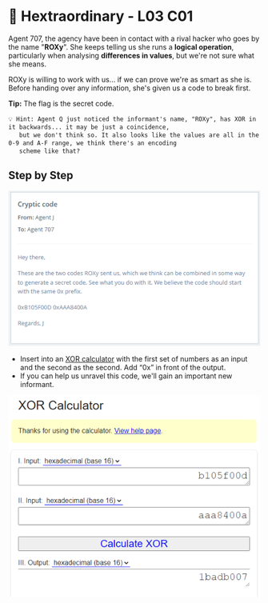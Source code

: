 # 🔢 Hextraordinary - L03 C01

Agent 707, the agency have been in contact with a rival hacker who goes by the name "**ROXy**". She keeps telling us she runs a **logical operation**, particularly when analysing **differences in values**, but we're not sure what she means.

ROXy is willing to work with us... if we can prove we're as smart as she is. Before handing over any information, she's given us a code to break first.

**Tip:** The flag is the secret code. 

```
💡 Hint: Agent Q just noticed the informant's name, "ROXy", has XOR in it backwards... it may be just a coincidence,
   but we don't think so. It also looks like the values are all in the 0-9 and A-F range, we think there's an encoding
   scheme like that?
```

## Step by Step

![image of email](/assets/hextraordinary1.png)

- Insert into an [XOR calculator](https://xor.pw/#) with the first set of numbers as an input and the second as the second. Add “0x” in front of the output.
- If you can help us unravel this code, we'll gain an important new informant.

![image of xor calculator](/assets/hextraordinary2.png)
